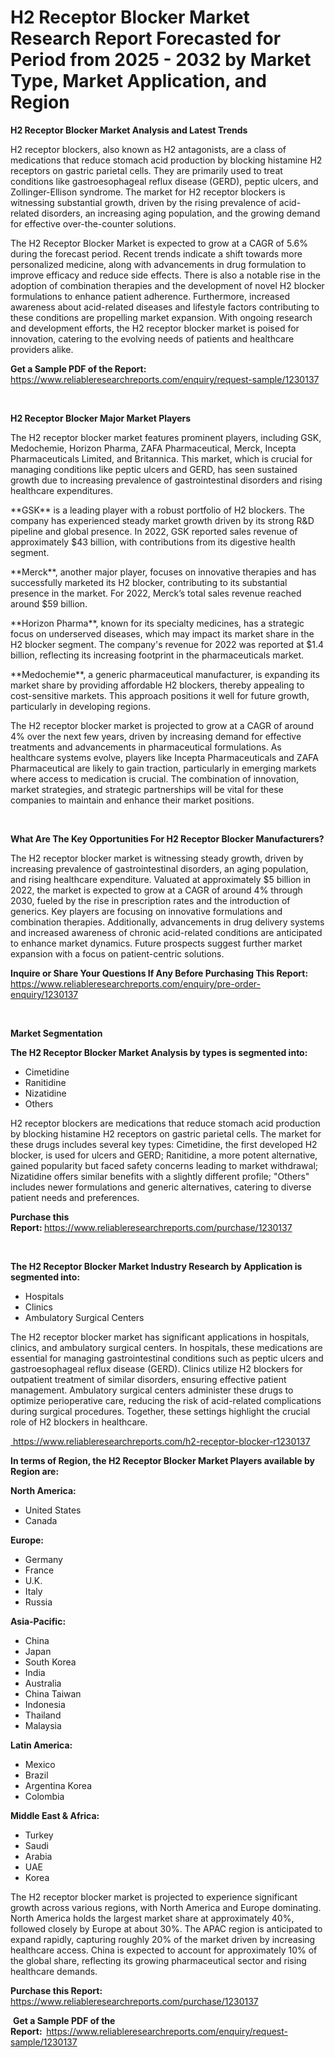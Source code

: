 <p><h1>H2 Receptor Blocker Market Research Report Forecasted for Period from 2025 -  2032 by Market Type, Market Application, and Region</h1></p><p><strong>H2 Receptor Blocker Market Analysis and Latest Trends</strong></p>
<p><p>H2 receptor blockers, also known as H2 antagonists, are a class of medications that reduce stomach acid production by blocking histamine H2 receptors on gastric parietal cells. They are primarily used to treat conditions like gastroesophageal reflux disease (GERD), peptic ulcers, and Zollinger-Ellison syndrome. The market for H2 receptor blockers is witnessing substantial growth, driven by the rising prevalence of acid-related disorders, an increasing aging population, and the growing demand for effective over-the-counter solutions.</p><p>The H2 Receptor Blocker Market is expected to grow at a CAGR of 5.6% during the forecast period. Recent trends indicate a shift towards more personalized medicine, along with advancements in drug formulation to improve efficacy and reduce side effects. There is also a notable rise in the adoption of combination therapies and the development of novel H2 blocker formulations to enhance patient adherence. Furthermore, increased awareness about acid-related diseases and lifestyle factors contributing to these conditions are propelling market expansion. With ongoing research and development efforts, the H2 receptor blocker market is poised for innovation, catering to the evolving needs of patients and healthcare providers alike.</p></p>
<p><strong>Get a Sample PDF of the Report:&nbsp;</strong> <a href="https://www.reliableresearchreports.com/enquiry/request-sample/1230137?utm_campaign=3092&utm_medium=2&utm_source=Github&utm_content=ia&utm_term=19042025&utm_id=h2-receptor-blocker">https://www.reliableresearchreports.com/enquiry/request-sample/1230137</a></p>
<p>&nbsp;</p>
<p><strong>H2 Receptor Blocker Major Market Players</strong></p>
<p><p>The H2 receptor blocker market features prominent players, including GSK, Medochemie, Horizon Pharma, ZAFA Pharmaceutical, Merck, Incepta Pharmaceuticals Limited, and Britannica. This market, which is crucial for managing conditions like peptic ulcers and GERD, has seen sustained growth due to increasing prevalence of gastrointestinal disorders and rising healthcare expenditures.</p><p>**GSK** is a leading player with a robust portfolio of H2 blockers. The company has experienced steady market growth driven by its strong R&D pipeline and global presence. In 2022, GSK reported sales revenue of approximately $43 billion, with contributions from its digestive health segment.</p><p>**Merck**, another major player, focuses on innovative therapies and has successfully marketed its H2 blocker, contributing to its substantial presence in the market. For 2022, Merck’s total sales revenue reached around $59 billion.</p><p>**Horizon Pharma**, known for its specialty medicines, has a strategic focus on underserved diseases, which may impact its market share in the H2 blocker segment. The company's revenue for 2022 was reported at $1.4 billion, reflecting its increasing footprint in the pharmaceuticals market.</p><p>**Medochemie**, a generic pharmaceutical manufacturer, is expanding its market share by providing affordable H2 blockers, thereby appealing to cost-sensitive markets. This approach positions it well for future growth, particularly in developing regions.</p><p>The H2 receptor blocker market is projected to grow at a CAGR of around 4% over the next few years, driven by increasing demand for effective treatments and advancements in pharmaceutical formulations. As healthcare systems evolve, players like Incepta Pharmaceuticals and ZAFA Pharmaceutical are likely to gain traction, particularly in emerging markets where access to medication is crucial. The combination of innovation, market strategies, and strategic partnerships will be vital for these companies to maintain and enhance their market positions.</p></p>
<p>&nbsp;</p>
<p><strong>What Are The Key Opportunities For H2 Receptor Blocker Manufacturers?</strong></p>
<p><p>The H2 receptor blocker market is witnessing steady growth, driven by increasing prevalence of gastrointestinal disorders, an aging population, and rising healthcare expenditure. Valuated at approximately $5 billion in 2022, the market is expected to grow at a CAGR of around 4% through 2030, fueled by the rise in prescription rates and the introduction of generics. Key players are focusing on innovative formulations and combination therapies. Additionally, advancements in drug delivery systems and increased awareness of chronic acid-related conditions are anticipated to enhance market dynamics. Future prospects suggest further market expansion with a focus on patient-centric solutions.</p></p>
<p><strong>Inquire or Share Your Questions If Any Before Purchasing This Report:</strong> <a href="https://www.reliableresearchreports.com/enquiry/pre-order-enquiry/1230137?utm_campaign=3092&utm_medium=2&utm_source=Github&utm_content=ia&utm_term=19042025&utm_id=h2-receptor-blocker">https://www.reliableresearchreports.com/enquiry/pre-order-enquiry/1230137</a></p>
<p>&nbsp;</p>
<p><strong>Market Segmentation</strong></p>
<p><strong>The H2 Receptor Blocker Market Analysis by types is segmented into:</strong></p>
<p><ul><li>Cimetidine</li><li>Ranitidine</li><li>Nizatidine</li><li>Others</li></ul></p>
<p><p>H2 receptor blockers are medications that reduce stomach acid production by blocking histamine H2 receptors on gastric parietal cells. The market for these drugs includes several key types: Cimetidine, the first developed H2 blocker, is used for ulcers and GERD; Ranitidine, a more potent alternative, gained popularity but faced safety concerns leading to market withdrawal; Nizatidine offers similar benefits with a slightly different profile; "Others" includes newer formulations and generic alternatives, catering to diverse patient needs and preferences.</p></p>
<p><strong>Purchase this Report:&nbsp;</strong><a href="https://www.reliableresearchreports.com/purchase/1230137?utm_campaign=3092&utm_medium=2&utm_source=Github&utm_content=ia&utm_term=19042025&utm_id=h2-receptor-blocker">https://www.reliableresearchreports.com/purchase/1230137</a></p>
<p>&nbsp;</p>
<p><strong>The H2 Receptor Blocker Market Industry Research by Application is segmented into:</strong></p>
<p><ul><li>Hospitals</li><li>Clinics</li><li>Ambulatory Surgical Centers</li></ul></p>
<p><p>The H2 receptor blocker market has significant applications in hospitals, clinics, and ambulatory surgical centers. In hospitals, these medications are essential for managing gastrointestinal conditions such as peptic ulcers and gastroesophageal reflux disease (GERD). Clinics utilize H2 blockers for outpatient treatment of similar disorders, ensuring effective patient management. Ambulatory surgical centers administer these drugs to optimize perioperative care, reducing the risk of acid-related complications during surgical procedures. Together, these settings highlight the crucial role of H2 blockers in healthcare.</p></p>
<p><a href="https://www.reliableresearchreports.com/h2-receptor-blocker-r1230137?utm_campaign=3092&utm_medium=2&utm_source=Github&utm_content=ia&utm_term=19042025&utm_id=h2-receptor-blocker">&nbsp;https://www.reliableresearchreports.com/h2-receptor-blocker-r1230137</a></p>
<p><strong>In terms of Region, the H2 Receptor Blocker Market Players available by Region are:</strong></p>
<p>
    <p> <strong> North America: </strong>
        <ul>
            <li>United States</li>
            <li>Canada</li>
        </ul>
        </p> 
    <p> <strong> Europe: </strong>
        <ul>
            <li>Germany</li>
            <li>France</li>
            <li>U.K.</li>
            <li>Italy</li>
            <li>Russia</li>
        </ul>
        </p> 
    <p> <strong> Asia-Pacific: </strong>
        <ul>
            <li>China</li>
            <li>Japan</li>
            <li>South Korea</li>
            <li>India</li>
            <li>Australia</li>
            <li>China Taiwan</li>
            <li>Indonesia</li>
            <li>Thailand</li>
            <li>Malaysia</li>
        </ul>
        </p> 
    <p> <strong> Latin America: </strong>
        <ul>
            <li>Mexico</li>
            <li>Brazil</li>
            <li>Argentina Korea</li>
            <li>Colombia</li>
        </ul>
        </p> 
    <p> <strong> Middle East & Africa: </strong>
        <ul>
            <li>Turkey</li>
            <li>Saudi</li>
            <li>Arabia</li>
            <li>UAE</li>
            <li>Korea</li>
        </ul>
    </p>
    </p>
<p><p>The H2 receptor blocker market is projected to experience significant growth across various regions, with North America and Europe dominating. North America holds the largest market share at approximately 40%, followed closely by Europe at about 30%. The APAC region is anticipated to expand rapidly, capturing roughly 20% of the market driven by increasing healthcare access. China is expected to account for approximately 10% of the global share, reflecting its growing pharmaceutical sector and rising healthcare demands.</p></p>
<p><strong>Purchase this Report: </strong><a href="https://www.reliableresearchreports.com/purchase/1230137?utm_campaign=3092&utm_medium=2&utm_source=Github&utm_content=ia&utm_term=19042025&utm_id=h2-receptor-blocker">https://www.reliableresearchreports.com/purchase/1230137</a></p>
<p>&nbsp;<strong>Get a Sample PDF of the Report:&nbsp;&nbsp;</strong><a href="https://www.reliableresearchreports.com/enquiry/request-sample/1230137?utm_campaign=3092&utm_medium=2&utm_source=Github&utm_content=ia&utm_term=19042025&utm_id=h2-receptor-blocker">https://www.reliableresearchreports.com/enquiry/request-sample/1230137</a></p>
<p><strong></strong></p>
<p><p></p><p></p><p></p></p>